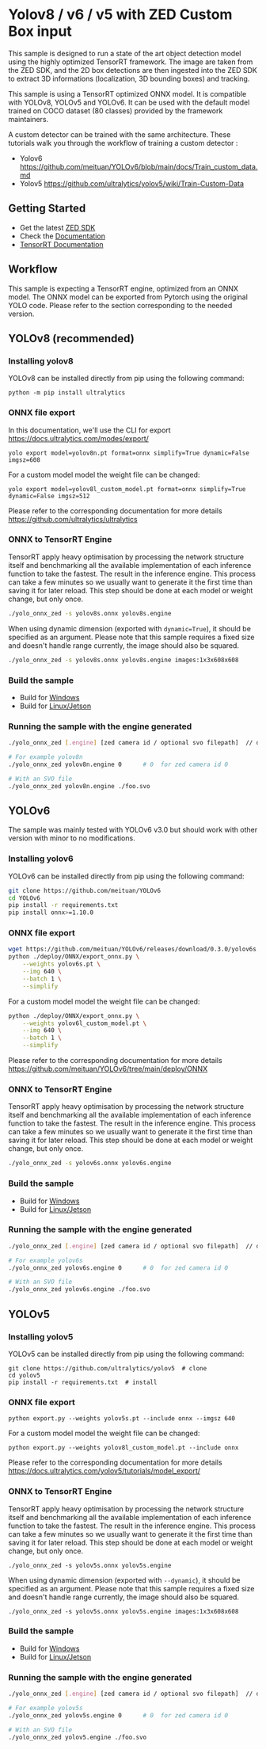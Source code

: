 # Yolov8 / v6 / v5 with ZED Custom Box input

This sample is designed to run a state of the art object detection model using the highly optimized TensorRT framework. The image are taken from the ZED SDK, and the 2D box detections are then ingested into the ZED SDK to extract 3D informations (localization, 3D bounding boxes) and tracking.

This sample is using a TensorRT optimized ONNX model. It is compatible with YOLOv8, YOLOv5 and YOLOv6. It can be used with the default model trained on COCO dataset (80 classes) provided by the framework maintainers.

A custom detector can be trained with the same architecture. These tutorials walk you through the workflow of training a custom detector :

- Yolov6 https://github.com/meituan/YOLOv6/blob/main/docs/Train_custom_data.md
- Yolov5 https://github.com/ultralytics/yolov5/wiki/Train-Custom-Data

## Getting Started

 - Get the latest [ZED SDK](https://www.stereolabs.com/developers/release/)
 - Check the [Documentation](https://www.stereolabs.com/docs/)
 - [TensorRT Documentation](https://docs.nvidia.com/deeplearning/tensorrt/developer-guide/index.html)

## Workflow

This sample is expecting a TensorRT engine, optimized from an ONNX model. The ONNX model can be exported from Pytorch using the original YOLO code. Please refer to the section corresponding to the needed version.

## YOLOv8 (recommended)

### Installing yolov8

YOLOv8 can be installed directly from pip using the following command:

```
python -m pip install ultralytics
```

### ONNX file export

In this documentation, we'll use the CLI for export https://docs.ultralytics.com/modes/export/

```
yolo export model=yolov8n.pt format=onnx simplify=True dynamic=False imgsz=608
```

For a custom model model the weight file can be changed:

```
yolo export model=yolov8l_custom_model.pt format=onnx simplify=True dynamic=False imgsz=512
```

Please refer to the corresponding documentation for more details https://github.com/ultralytics/ultralytics


### ONNX to TensorRT Engine

TensorRT apply heavy optimisation by processing the network structure itself and benchmarking all the available implementation of each inference function to take the fastest. The result in the inference engine. This process can take a few minutes so we usually want to generate it the first time than saving it for later reload. This step should be done at each model or weight change, but only once.


```sh
./yolo_onnx_zed -s yolov8s.onnx yolov8s.engine
```

When using dynamic dimension (exported with `dynamic=True`), it should be specified as an argument. Please note that this sample requires a fixed size and doesn't handle range currently, the image should also be squared.


```sh
./yolo_onnx_zed -s yolov8s.onnx yolov8s.engine images:1x3x608x608
```

### Build the sample

 - Build for [Windows](https://www.stereolabs.com/docs/app-development/cpp/windows/)
 - Build for [Linux/Jetson](https://www.stereolabs.com/docs/app-development/cpp/linux/)

### Running the sample with the engine generated

```sh
./yolo_onnx_zed [.engine] [zed camera id / optional svo filepath]  // deserialize and run inference

# For example yolov8n
./yolo_onnx_zed yolov8n.engine 0      # 0  for zed camera id 0

# With an SVO file
./yolo_onnx_zed yolov8n.engine ./foo.svo
```

## YOLOv6

The sample was mainly tested with YOLOv6 v3.0 but should work with other version with minor to no modifications.


### Installing yolov6

YOLOv6 can be installed directly from pip using the following command:

```sh
git clone https://github.com/meituan/YOLOv6
cd YOLOv6
pip install -r requirements.txt
pip install onnx>=1.10.0
```

### ONNX file export


```sh
wget https://github.com/meituan/YOLOv6/releases/download/0.3.0/yolov6s.pt
python ./deploy/ONNX/export_onnx.py \
    --weights yolov6s.pt \
    --img 640 \
    --batch 1 \
    --simplify
```

For a custom model model the weight file can be changed:

```sh
python ./deploy/ONNX/export_onnx.py \
    --weights yolov6l_custom_model.pt \
    --img 640 \
    --batch 1 \
    --simplify
```

Please refer to the corresponding documentation for more details https://github.com/meituan/YOLOv6/tree/main/deploy/ONNX

### ONNX to TensorRT Engine

TensorRT apply heavy optimisation by processing the network structure itself and benchmarking all the available implementation of each inference function to take the fastest. The result in the inference engine. This process can take a few minutes so we usually want to generate it the first time than saving it for later reload. This step should be done at each model or weight change, but only once.


```sh
./yolo_onnx_zed -s yolov6s.onnx yolov6s.engine
```

### Build the sample

 - Build for [Windows](https://www.stereolabs.com/docs/app-development/cpp/windows/)
 - Build for [Linux/Jetson](https://www.stereolabs.com/docs/app-development/cpp/linux/)

### Running the sample with the engine generated

```sh
./yolo_onnx_zed [.engine] [zed camera id / optional svo filepath]  // deserialize and run inference

# For example yolov6s
./yolo_onnx_zed yolov6s.engine 0      # 0  for zed camera id 0

# With an SVO file
./yolo_onnx_zed yolov6s.engine ./foo.svo
```


## YOLOv5


### Installing yolov5

YOLOv5 can be installed directly from pip using the following command:

```
git clone https://github.com/ultralytics/yolov5  # clone
cd yolov5
pip install -r requirements.txt  # install
```

### ONNX file export


```
python export.py --weights yolov5s.pt --include onnx --imgsz 640
```

For a custom model model the weight file can be changed:

```
python export.py --weights yolov8l_custom_model.pt --include onnx
```

Please refer to the corresponding documentation for more details https://docs.ultralytics.com/yolov5/tutorials/model_export/


### ONNX to TensorRT Engine

TensorRT apply heavy optimisation by processing the network structure itself and benchmarking all the available implementation of each inference function to take the fastest. The result in the inference engine. This process can take a few minutes so we usually want to generate it the first time than saving it for later reload. This step should be done at each model or weight change, but only once.

```
./yolo_onnx_zed -s yolov5s.onnx yolov5s.engine
```

When using dynamic dimension (exported with `--dynamic`), it should be specified as an argument. Please note that this sample requires a fixed size and doesn't handle range currently, the image should also be squared.


```
./yolo_onnx_zed -s yolov5s.onnx yolov5s.engine images:1x3x608x608
```

### Build the sample

 - Build for [Windows](https://www.stereolabs.com/docs/app-development/cpp/windows/)
 - Build for [Linux/Jetson](https://www.stereolabs.com/docs/app-development/cpp/linux/)

### Running the sample with the engine generated

```sh
./yolo_onnx_zed [.engine] [zed camera id / optional svo filepath]  // deserialize and run inference

# For example yolov5s
./yolo_onnx_zed yolov5s.engine 0      # 0  for zed camera id 0

# With an SVO file
./yolo_onnx_zed yolov5.engine ./foo.svo
```